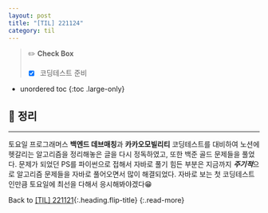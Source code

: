 ```yaml
---
layout: post
title: "[TIL] 221124"
category: til
---
```

> ✏️ **Check Box**
>
> * [x] <label>코딩테스트 준비</label>

* unordered toc
{:toc .large-only}

## 📌 정리
***

토요일 프로그래머스 **백엔드 데브매칭**과 **카카오모빌리티** 코딩테스트를 대비하여 노션에 헷갈리는 알고리즘을 정리해놓은 글을 다시 정독하였고, 또한 백준 골드 문제들을 풀었다. 문제가 되었던 PS를 파이썬으로 접해서 자바로 풀기 힘든 부분은 지금까지 ***주기적***으로 알고리즘 문제들을 자바로 풀어오면서 많이 해결되었다. 자바로 보는 첫 코딩테스트인만큼 토요일에 최선을 다해서 응시해봐야겠다😁

Back to [[TIL] 221121](221121-til){:.heading.flip-title}
{:.read-more}
